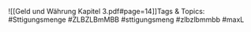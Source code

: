 
![[Geld und Währung Kapitel 3.pdf#page=14]]Tags & Topics:
   #Sttigungsmenge
   #ZLBZLBmMBB
   #sttigungsmeng
   #zlbzlbmmbb
   #maxL